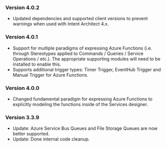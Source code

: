 ### Version 4.0.2

- Updated dependencies and supported client versions to prevent warnings when used with Intent Architect 4.x.

### Version 4.0.1

- Support for multiple paradigms of expressing Azure Functions (i.e. through Stereotypes applied to Commands / Queries / Service Operations / etc.). The appropriate supporting modules will need to be installed to enable this.
- Supports additional trigger types: Timer Trigger, EventHub Trigger and Manual Trigger for Azure Functions.

### Version 4.0.0

- Changed fundamental paradigm for expressing Azure Functions to explicitly modeling the functions inside of the Services designer.

### Version 3.3.9

- Update: Azure Service Bus Queues and File Storage Queues are now better supported.
- Update: Done internal code cleanup.